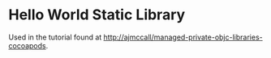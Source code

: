 # Hello World Static Library

Used in the tutorial found at [http://ajmccall/managed-private-objc-libraries-cocoapods](http://ajmccall/managed-private-objc-libraries-cocoapods).
